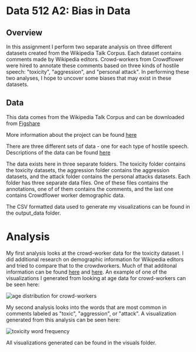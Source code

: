 # Data 512 A2: Bias in Data

## Overview
In this assignment I perform two separate analysis on three different datasets created from the Wikipedia Talk Corpus. Each dataset contains comments made by Wikipedia editors. Crowd-workers from Crowdflower were hired to annotate these comments based on three kinds of hostile speech: "toxicity", "aggression", and "personal attack". In performing these two analyses, I hope to uncover some biases that may exist in these datasets.

## Data
This data comes from the Wikipedia Talk Corpus and can be downloaded from [Figshare](https://figshare.com/projects/Wikipedia_Talk/16731)

More information about the project can be found [here](https://meta.wikimedia.org/wiki/Research:Detox)

There are three different sets of data - one for each type of hostile speech. Descriptions of the data can be found [here](https://meta.wikimedia.org/wiki/Research:Detox/Data_Release)

The data exists here in three separate folders. The toxicity folder contains the toxicity datasets, the aggression folder contains the aggression datasets, and the attack folder contains the personal attacks datasets. Each folder has three separate data files. One of these files contains the annotations, one of of them contains the comments, and the last one contains Crowdflower worker demographic data.

The CSV formatted data used to generate my visualizations can be found in the output_data folder.

# Analysis
My first analysis looks at the crowd-worker data for the toxicity dataset. I did additional research on demographic information for Wikipedia editors and tried to compare that to the crowdworkers. Much of that additonal information can be found [here](https://en.wikipedia.org/wiki/Wikipedia:Wikipedians) and [here](https://en.wikipedia.org/wiki/Wikipedia:Who_writes_Wikipedia%3F#:~:text=28%25%20editors%20are%20aged%2040%2B.&text=59%25%20of%20the%20editors%20are%20aged%2017%20to%2040.&text=The%20English%20Wikipedia%20currently%20has,contributors%20participate%20in%20community%20discussions.). An example of one of the visualizations I generated from looking at age data for crowd-workers can be seen here:

![age distribution for crowd-workers](./visuals/toxicity_age_dist.png)

My second analysis looks into the words that are most common in comments labeled as "toxic", "aggression", or "attack". A visualization generated from this analysis can be seen here:

![toxicity word frequency](./visuals/toxicity_word_freqency.png)

All visualizations generated can be found in the visuals folder.

